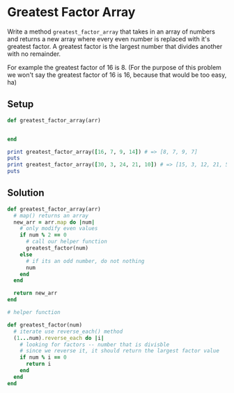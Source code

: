 # Greatest Factor Array

Write a method `greatest_factor_array` that takes in an array of numbers and returns a new array where every even number is replaced with it's greatest factor. A greatest factor is the largest number that divides another with no remainder. 

For example the greatest factor of 16 is 8. (For the purpose of this problem we won't say the greatest factor of 16 is 16, because that would be too easy, ha)

## Setup

```ruby
def greatest_factor_array(arr)


end

print greatest_factor_array([16, 7, 9, 14]) # => [8, 7, 9, 7]
puts
print greatest_factor_array([30, 3, 24, 21, 10]) # => [15, 3, 12, 21, 5]
puts
```

## Solution

```ruby
def greatest_factor_array(arr)
  # map() returns an array
  new_arr = arr.map do |num|
    # only modify even values
    if num % 2 == 0
      # call our helper function
      greatest_factor(num)
    else
      # if its an odd number, do not nothing
      num
    end
  end

  return new_arr
end

# helper function

def greatest_factor(num)
  # iterate use reverse_each() method
  (1...num).reverse_each do |i|
    # looking for factors -- number that is divisble 
    # since we reverse it, it should return the largest factor value
    if num % i == 0
      return i
    end
  end
end
```